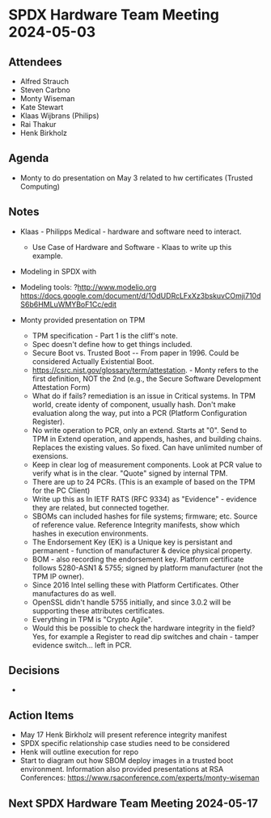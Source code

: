 # SPDX Hardware Team Meeting 2024-05-03

## Attendees
- Alfred Strauch
- Steven Carbno 
- Monty Wiseman
- Kate Stewart
- Klaas Wijbrans (Philips) 
- Rai Thakur
- Henk Birkholz


## Agenda
* Monty to do presentation on May 3 related to hw certificates (Trusted Computing)

## Notes
* Klaas - Philipps Medical - hardware and software need to interact. 
    * Use Case of Hardware and Software - Klaas to write up this example. 
* Modeling in SPDX with 
* Modeling tools: ?http://www.modelio.org
https://docs.google.com/document/d/1OdUDRcLFxXz3bskuvCOmji710dS6b6HMLuWMYBoF1Cc/edit

* Monty provided presentation on TPM
   * TPM specification - Part 1 is the cliff's note.
   * Spec doesn't define how to get things included.
   * Secure Boot vs. Trusted Boot -- From paper in 1996.   Could be considered Actually Existential Boot. 
   * https://csrc.nist.gov/glossary/term/attestation. - Monty refers to the first definition, NOT the 2nd (e.g., the Secure Software Development Attestation Form)
   * What do if fails?  remediation is an issue in Critical systems.  In TPM world, create identy of component, usually hash.  Don't make evaluation along the way,  put into a PCR (Platform Configuration Register).
   * No write operation to PCR,  only an extend.   Starts at "0".  Send to TPM in Extend operation, and appends, hashes,  and building chains.   Replaces the existing values.   So fixed. Can have unlimited number of exensions.
   * Keep in clear log of measurement components.   Look at PCR value to verify what is in the clear.   "Quote" signed by internal TPM.   
   * There are up to 24 PCRs.  (This is an example of based on the TPM for the PC Client)
   * Write up this as In IETF RATS (RFC 9334) as "Evidence" - evidence they are related, but connected together. 
   * SBOMs can included hashes for file systems;  firmware;  etc.   Source of reference value.   Reference Integrity manifests, show which hashes in execution environments. 
   * The Endorsement Key (EK) is a Unique key is persistant and permanent - function of manufacturer & device physical property.
   * BOM - also recording the endorsement key.   Platform certificate follows 5280-ASN1 & 5755;   signed by platform manufacturer (not the TPM IP owner).   
   * Since 2016 Intel selling these with Platform Certificates. Other manufactures do as well.
   * OpenSSL didn't handle 5755 initially, and since 3.0.2 will be supporting these attributes certificates.
   * Everything in TPM is "Crypto Agile". 
   * Would this be possible to check the hardware integrity in the field?   Yes, for example a Register to read dip switches and chain - tamper evidence switch... left in PCR. 

## Decisions
* 

## Action Items
* May 17 Henk Birkholz will present reference integrity manifest
* SPDX specific relationship case studies need to be considered
* Henk will outline execution for repo
* Start to diagram out how SBOM deploy images in a trusted boot environment.
Information also provided presentations at RSA Conferences:
    https://www.rsaconference.com/experts/monty-wiseman

## Next SPDX Hardware Team Meeting 2024-05-17
